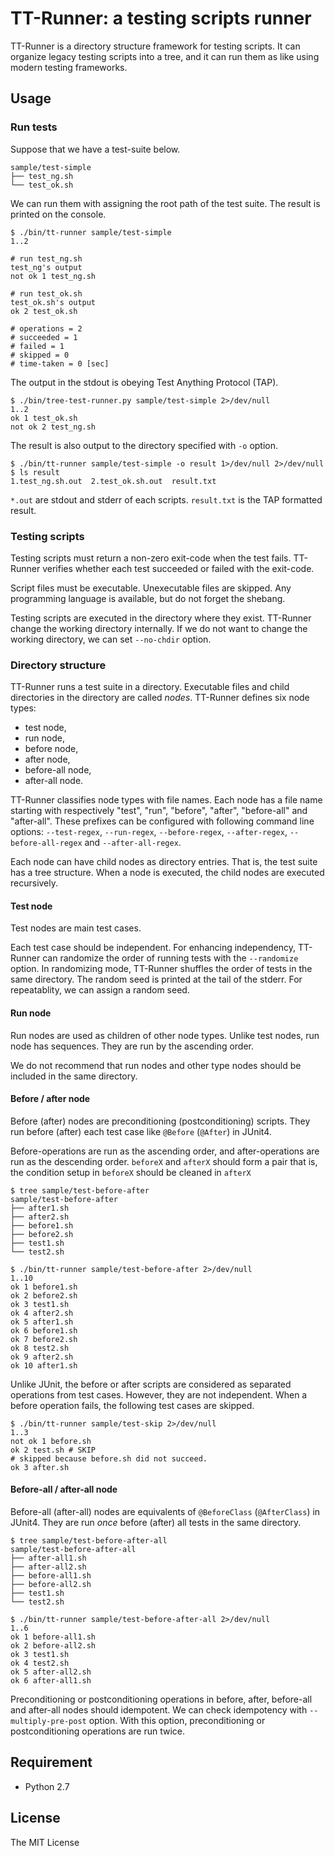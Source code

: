 # TT-Runner: a testing scripts runner

TT-Runner is a directory structure framework for testing scripts. It can organize legacy testing scripts into a tree, and it can run them as like using modern testing frameworks.

## Usage

### Run tests

Suppose that we have a test-suite below.

```
sample/test-simple
├── test_ng.sh
└── test_ok.sh
```

We can run them with assigning the root path of the test suite. The result is printed on the console.

```
$ ./bin/tt-runner sample/test-simple
1..2

# run test_ng.sh
test_ng's output
not ok 1 test_ng.sh

# run test_ok.sh
test_ok.sh's output
ok 2 test_ok.sh

# operations = 2
# succeeded = 1
# failed = 1
# skipped = 0
# time-taken = 0 [sec]
```

The output in the stdout is obeying Test Anything Protocol (TAP).

```
$ ./bin/tree-test-runner.py sample/test-simple 2>/dev/null
1..2
ok 1 test_ok.sh
not ok 2 test_ng.sh
```

The result is also output to the directory specified with `-o` option.

```
$ ./bin/tt-runner sample/test-simple -o result 1>/dev/null 2>/dev/null
$ ls result
1.test_ng.sh.out  2.test_ok.sh.out  result.txt
```

`*.out` are stdout and stderr of each scripts. `result.txt` is the TAP formatted result.

### Testing scripts

Testing scripts must return a non-zero exit-code when the test fails. TT-Runner verifies whether each test succeeded or failed with the exit-code.

Script files must be executable. Unexecutable files are skipped. Any programming language is available, but do not forget the shebang.

Testing scripts are executed in the directory where they exist. TT-Runner change the working directory internally. If we do not want to change the working directory, we can set `--no-chdir` option.

### Directory structure

TT-Runner runs a test suite in a directory. Executable files and child directories in the directory are called *nodes*. TT-Runner defines six node types:

- test node,
- run node,
- before node,
- after node,
- before-all node,
- after-all node.

TT-Runner classifies node types with file names. Each node has a file name starting with respectively "test", "run", "before", "after", "before-all" and "after-all". These prefixes can be configured with following command line options: `--test-regex`, `--run-regex`, `--before-regex`, `--after-regex`, `--before-all-regex` and `--after-all-regex`.

Each node can have child nodes as directory entries. That is, the test suite has a tree structure. When a node is executed, the child nodes are executed recursively.

#### Test node

Test nodes are main test cases.

Each test case should be independent. For enhancing independency, TT-Runner can randomize the order of running tests with the `--randomize` option. In randomizing mode, TT-Runner shuffles the order of tests in the same directory. The random seed is printed at the tail of the stderr. For repeatablity, we can assign a random seed.

#### Run node

Run nodes are used as children of other node types. Unlike test nodes, run node has sequences. They are run by the ascending order.

We do not recommend that run nodes and other type nodes should be included in the same directory.

#### Before / after node

Before (after) nodes are preconditioning (postconditioning) scripts. They run before (after) each test case like `@Before` (`@After`) in JUnit4.

Before-operations are run as the ascending order, and after-operations are run as the descending order. `beforeX` and `afterX` should form a pair that is, the condition setup in `beforeX` should be cleaned in `afterX`

```
$ tree sample/test-before-after
sample/test-before-after
├── after1.sh
├── after2.sh
├── before1.sh
├── before2.sh
├── test1.sh
└── test2.sh

$ ./bin/tt-runner sample/test-before-after 2>/dev/null
1..10
ok 1 before1.sh
ok 2 before2.sh
ok 3 test1.sh
ok 4 after2.sh
ok 5 after1.sh
ok 6 before1.sh
ok 7 before2.sh
ok 8 test2.sh
ok 9 after2.sh
ok 10 after1.sh
```

Unlike JUnit, the before or after scripts are considered as separated operations from test cases. However, they are not independent. When a before operation fails, the following test cases are skipped.

```
$ ./bin/tt-runner sample/test-skip 2>/dev/null
1..3
not ok 1 before.sh
ok 2 test.sh # SKIP
# skipped because before.sh did not succeed.
ok 3 after.sh
```

#### Before-all / after-all node

Before-all (after-all) nodes are equivalents of `@BeforeClass` (`@AfterClass`) in JUnit4. They are run *once* before (after) all tests in the same directory.

```
$ tree sample/test-before-after-all
sample/test-before-after-all
├── after-all1.sh
├── after-all2.sh
├── before-all1.sh
├── before-all2.sh
├── test1.sh
└── test2.sh

$ ./bin/tt-runner sample/test-before-after-all 2>/dev/null
1..6
ok 1 before-all1.sh
ok 2 before-all2.sh
ok 3 test1.sh
ok 4 test2.sh
ok 5 after-all2.sh
ok 6 after-all1.sh
```

Preconditioning or postconditioning operations in before, after, before-all and after-all nodes should idempotent. We can check idempotency with `--multiply-pre-post` option. With this option, preconditioning or postconditioning operations are run twice.

## Requirement

- Python 2.7

## License

The MIT License
